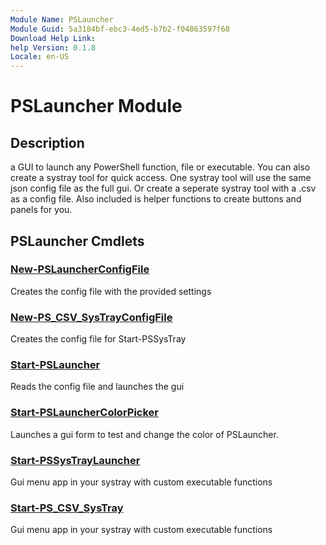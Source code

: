 ```yaml
---
Module Name: PSLauncher
Module Guid: 5a3184bf-ebc3-4ed5-b7b2-f04863597f68
Download Help Link:
help Version: 0.1.8
Locale: en-US
---
```


# PSLauncher Module
## Description
a GUI to launch any PowerShell function, file or executable. You can also create a systray tool for quick access. One systray tool will use
the same json config file as the full gui. Or create a seperate systray tool with a .csv as a config file. 
Also included is helper functions to create buttons and panels for you.

## PSLauncher Cmdlets
### [New-PSLauncherConfigFile](New-PSLauncherConfigFile.md)
Creates the config file with the provided settings

### [New-PS_CSV_SysTrayConfigFile](New-PS_CSV_SysTrayConfigFile.md)
Creates the config file for Start-PSSysTray

### [Start-PSLauncher](Start-PSLauncher.md)
Reads the config file and launches the gui

### [Start-PSLauncherColorPicker](Start-PSLauncherColorPicker.md)
Launches a gui form to test and change the color of PSLauncher.

### [Start-PSSysTrayLauncher](Start-PSSysTrayLauncher.md)
Gui menu app in your systray with custom executable functions

### [Start-PS_CSV_SysTray](Start-PS_CSV_SysTray.md)
Gui menu app in your systray with custom executable functions


